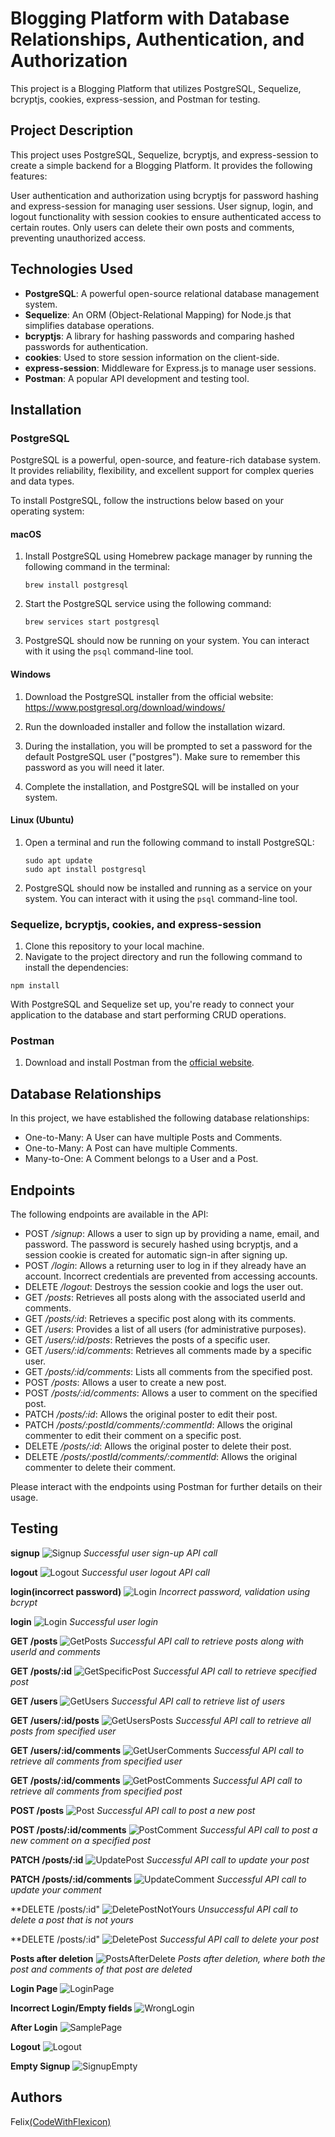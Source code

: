 # Blogging Platform with Database Relationships, Authentication, and Authorization

This project is a Blogging Platform that utilizes PostgreSQL, Sequelize, bcryptjs, cookies, express-session, and Postman for testing.

## Project Description
This project uses PostgreSQL, Sequelize, bcryptjs, and express-session to create a simple backend for a Blogging Platform. It provides the following features:

User authentication and authorization using bcryptjs for password hashing and express-session for managing user sessions.
User signup, login, and logout functionality with session cookies to ensure authenticated access to certain routes.
Only users can delete their own posts and comments, preventing unauthorized access.

## Technologies Used

* **PostgreSQL**: A powerful open-source relational database management system.
* **Sequelize**: An ORM (Object-Relational Mapping) for Node.js that simplifies database operations.
* **bcryptjs**: A library for hashing passwords and comparing hashed passwords for authentication.
* **cookies**: Used to store session information on the client-side.
* **express-session**: Middleware for Express.js to manage user sessions.
* **Postman**: A popular API development and testing tool.

## Installation

### PostgreSQL
PostgreSQL is a powerful, open-source, and feature-rich database system. It provides reliability, flexibility, and excellent support for complex queries and data types.

To install PostgreSQL, follow the instructions below based on your operating system:

#### macOS

1. Install PostgreSQL using Homebrew package manager by running the following command in the terminal:
   ```
   brew install postgresql
   ```
2. Start the PostgreSQL service using the following command:
   ```
   brew services start postgresql
   ```

3. PostgreSQL should now be running on your system. You can interact with it using the `psql` command-line tool.

#### Windows

1. Download the PostgreSQL installer from the official website: https://www.postgresql.org/download/windows/

2. Run the downloaded installer and follow the installation wizard.

3. During the installation, you will be prompted to set a password for the default PostgreSQL user ("postgres"). Make sure to remember this password as you will need it later.

4. Complete the installation, and PostgreSQL will be installed on your system.

#### Linux (Ubuntu)

1. Open a terminal and run the following command to install PostgreSQL:
   ```
   sudo apt update
   sudo apt install postgresql
   ```

2. PostgreSQL should now be installed and running as a service on your system. You can interact with it using the `psql` command-line tool.

### Sequelize, bcryptjs, cookies, and express-session
1. Clone this repository to your local machine.
2. Navigate to the project directory and run the following command to install the dependencies:

  ```
  npm install
  ```

With PostgreSQL and Sequelize set up, you're ready to connect your application to the database and start performing CRUD operations.

### Postman
1. Download and install Postman from the [official website](https://www.postman.com/downloads/).

## Database Relationships
In this project, we have established the following database relationships:

- One-to-Many: A User can have multiple Posts and Comments.
- One-to-Many: A Post can have multiple Comments.
- Many-to-One: A Comment belongs to a User and a Post.

## Endpoints
The following endpoints are available in the API:

- POST */signup*: Allows a user to sign up by providing a name, email, and password. The password is securely hashed using bcryptjs, and a session cookie is created for automatic sign-in after signing up.
- POST */login*: Allows a returning user to log in if they already have an account. Incorrect credentials are prevented from accessing accounts.
- DELETE */logout*: Destroys the session cookie and logs the user out.
- GET */posts*: Retrieves all posts along with the associated userId and comments.
- GET */posts/:id*: Retrieves a specific post along with its comments.
- GET */users*: Provides a list of all users (for administrative purposes).
- GET */users/:id/posts*: Retrieves the posts of a specific user.
- GET */users/:id/comments*: Retrieves all comments made by a specific user.
- GET */posts/:id/comments*: Lists all comments from the specified post.
- POST */posts*: Allows a user to create a new post.
- POST */posts/:id/comments*: Allows a user to comment on the specified post.
- PATCH */posts/:id*: Allows the original poster to edit their post.
- PATCH */posts/:postId/comments/:commentId*: Allows the original commenter to edit their comment on a specific post.
- DELETE */posts/:id*: Allows the original poster to delete their post.
- DELETE */posts/:postId/comments/:commentId*: Allows the original commenter to delete their comment.

Please interact with the endpoints using Postman for further details on their usage.

## Testing

**signup**
![Signup](/Backend/images/signup.png)
*Successful user sign-up API call*

**logout**
![Logout](/Backend/images/logout.png)
*Successful user logout API call*

**login(incorrect password)**
![Login](/Backend/images/wrongpassword.png)
*Incorrect password, validation using bcrypt*

**login**
![Login](/Backend/images/login.png)
*Successful user login*

**GET /posts**
![GetPosts](/Backend/images/getposts.png)
*Successful API call to retrieve posts along with userId and comments*

**GET /posts/:id**
![GetSpecificPost](/Backend/images/getspecificpost.png)
*Successful API call to retrieve specified post*

**GET /users**
![GetUsers](/Backend/images/getusers.png)
*Successful API call to retrieve list of users*

**GET /users/:id/posts**
![GetUsersPosts](/Backend/images/getpostsfromuser.png)
*Successful API call to retrieve all posts from specified user*

**GET /users/:id/comments**
![GetUserComments](/Backend/images/getcommentsfromuser.png)
*Successful API call to retrieve all comments from specified user*

**GET /posts/:id/comments**
![GetPostComments](/Backend/images/getspecificcomment.png)
*Successful API call to retrieve all comments from specified post*

**POST /posts**
![Post](/Backend/images/postnewpost.png)
*Successful API call to post a new post*

**POST /posts/:id/comments**
![PostComment](/Backend/images/postnewcomment.png)
*Successful API call to post a new comment on a specified post*

**PATCH /posts/:id**
![UpdatePost](/Backend/images/updatepost.png)
*Successful API call to update your post*

**PATCH /posts/:id/comments**
![UpdateComment](/Backend/images/updatecomment.png)
*Successful API call to update your comment*

**DELETE /posts/:id"
![DeletePostNotYours](/Backend/images/deletepostnotyours.png)
*Unsuccessful API call to delete a post that is not yours*

**DELETE /posts/:id"
![DeletePost](/Backend/images/deletepost.png)
*Successful API call to delete your post*

**Posts after deletion**
![PostsAfterDelete](/Backend/images/postandcommentgone.png)
*Posts after deletion, where both the post and comments of that post are deleted*

**Login Page**
![LoginPage](/Backend/images/LoginPage.png)

**Incorrect Login/Empty fields**
![WrongLogin](/Backend/images/WrongLogin.png)

**After Login**
![SamplePage](/Backend/images/Samplepage.png)

**Logout**
![Logout](/Backend/images/Logout.png)

**Empty Signup**
![SignupEmpty](/Backend/images/SignupEmpty)


## Authors
Felix[(CodeWithFlexicon)](https://github.com/CodeWithFlexicon)
